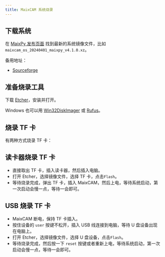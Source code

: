 ```yaml
---
title: MaixCAM 系统烧录
---
```



## 下载系统

在 [MaixPy 发布页面](https://github.com/sipeed/MaixPy/releases) 找到最新的系统镜像文件，比如`maixcam_os_20240401_maixpy_v4.1.0.xz`。

备用地址：
* [Sourceforge](https://sourceforge.net/projects/maixpy/files/)


## 准备烧录工具

下载 [Etcher](https://etcher.balena.io/)，安装并打开。

Windows 也可以用 [Win32DiskImager](https://sourceforge.net/projects/win32diskimager/) 或 [Rufus](https://rufus.ie/)。


## 烧录 TF 卡

有两种方式烧录 TF 卡：

## 读卡器烧录 TF 卡

* 直接取出 TF 卡，插入读卡器，然后插入电脑。
* 打开 Etcher，选择镜像文件，选择 TF 卡，点击`Flash`。
* 等待烧录完成，弹出 TF 卡，插入 MaixCAM，然后上电，等待系统启动，第一次启动会慢一点，等待一会即可。

## USB 烧录 TF 卡

* MaixCAM 断电，保持 TF 卡插入。
* 按住设备的 `user` 按键不松开，插入 USB 线连接到电脑，等待 U 盘设备出现在电脑上。
* 打开 Etcher，选择镜像文件，选择 U 盘设备，点击`Flash`。
* 等待烧录完成，然后按一下 `reset` 按键或者重新上电，等待系统启动，第一次启动会慢一点，等待一会即可。







